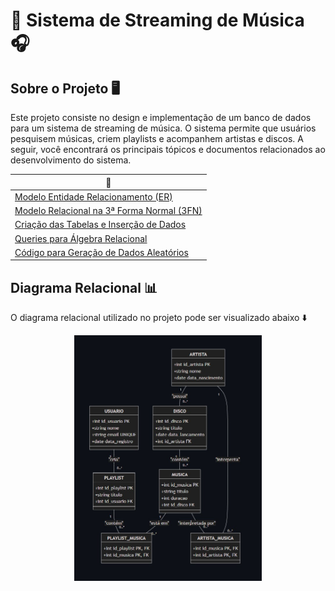 # 🎵 Sistema de Streaming de Música 🎧

## Sobre o Projeto 🖥️

Este projeto consiste no design e implementação de um banco de dados para um sistema de streaming de música. O sistema permite que usuários pesquisem músicas, criem playlists e acompanhem artistas e discos. A seguir, você encontrará os principais tópicos e documentos relacionados ao desenvolvimento do sistema.

<div align="center">

| 🔨 |
|---------|
| [Modelo Entidade Relacionamento (ER)](https://github.com/z0mer/seu-repositorio/blob/main/DigramaRelacional.md) |
| [Modelo Relacional na 3ª Forma Normal (3FN)](https://github.com/seu-usuario/seu-repositorio/blob/main/ModeloRelacional.md) |
| [Criação das Tabelas e Inserção de Dados](https://github.com/seu-usuario/seu-repositorio/blob/main/CriarTabelas.sql) |
| [Queries para Álgebra Relacional](https://github.com/seu-usuario/seu-repositorio/blob/main/QueriesAlgebraRelacional.sql) |
| [Código para Geração de Dados Aleatórios](https://github.com/seu-usuario/seu-repositorio/blob/main/Dados.sql) |

</div>

## Diagrama Relacional 📊

O diagrama relacional utilizado no projeto pode ser visualizado abaixo ⬇️
<p align="center">
  <img src="img/diagrama.jpg" alt="Modelo Entidade Relacionamento" width="300"/>
</p>
